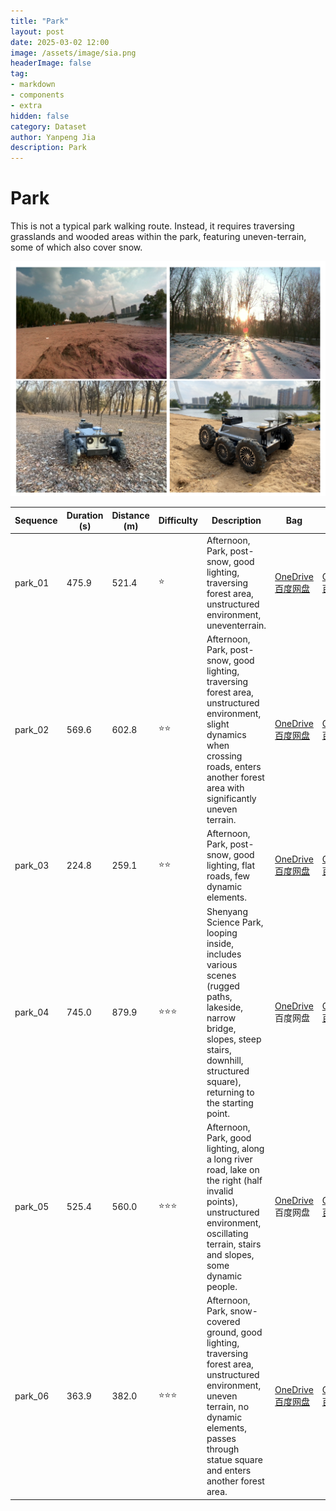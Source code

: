 ```yaml
---
title: "Park"
layout: post
date: 2025-03-02 12:00
image: /assets/image/sia.png
headerImage: false
tag:
- markdown
- components
- extra
hidden: false
category: Dataset
author: Yanpeng Jia
description: Park
---
```


# Park

This is not a typical park walking route. Instead, it requires traversing grasslands and wooded areas within the park, featuring uneven-terrain, some of which also cover snow.

![figure](../../assets/image/park.png)

| Sequence      | Duration (s) | Distance (m) | Difficulty | Description | Bag | Ground Truth |
|--------------|-------------|-------------|------------|-------------|-------------|-------------|
|   park_01    | 475.9       | 521.4       | ⭐         | Afternoon, Park, post-snow, good lighting, traversing forest area, unstructured environment, uneventerrain. | [OneDrive](https://1drv.ms/u/c/c1806c2e19f2193f/EfQVzTp0D9hOkcVqln987EgB9FCapDg7mqTarIrpdrXuKw?e=s6LioR) [百度网盘](https://pan.baidu.com/s/1cV9LtAyFxRki-rEhJSCMUA?pwd=1ewc) | [OneDrive](https://1drv.ms/t/c/c1806c2e19f2193f/ETHqVGlc6CFFtwETjrHgObQBZtHKIkFFXr7Uq4Tayx0Haw?e=82v1Cf) [百度网盘](https://pan.baidu.com/s/13FytJ3oGyzsnAN6JWCYS1w?pwd=jbgw) |
|   park_02    | 569.6       | 602.8       | ⭐⭐        | Afternoon, Park, post-snow, good lighting, traversing forest area, unstructured environment, slight dynamics when crossing roads, enters another forest area with significantly uneven terrain. | [OneDrive](https://1drv.ms/u/c/c1806c2e19f2193f/ES4Mcm5n8NNJigeMpJg5-GgBHuLlpyfGTLh6ohrnr4IfFA?e=zkshgW) [百度网盘](https://pan.baidu.com/s/1lTJKKjs6hgx7iNDBvxUgFw?pwd=7g7n) | [OneDrive](https://1drv.ms/t/c/c1806c2e19f2193f/ES0cxmkI9fJEly4NyC9qG9oBv8R3e-COcFkNOcnqgl8Bbg?e=djXRVC) [百度网盘](https://pan.baidu.com/s/1u-Y8WhQYWlgaUpQDoflckA?pwd=v2s6) |
|   park_03    | 224.8       | 259.1       | ⭐⭐        | Afternoon, Park, post-snow, good lighting, flat roads, few dynamic elements. | [OneDrive](https://1drv.ms/u/c/c1806c2e19f2193f/EfUAkpftnO1Ah10l_eiaUJUBxu40kvWP5agKGDA_uUEsEQ?e=hTtNgB) [百度网盘](https://pan.baidu.com/s/1VoU6l97yUfP-vFrs2fQJRw?pwd=kicf) | [OneDrive](https://1drv.ms/t/c/c1806c2e19f2193f/EUDLpp1vDzBAoG6M9mujsxQBY5aRbn-b64_wKmqz_kxbDw?e=teHZSK) [百度网盘](https://pan.baidu.com/s/1AO6y6RLTcST7peUiWuramA?pwd=4ge3) |
|   park_04    | 745.0       | 879.9       | ⭐⭐⭐       | Shenyang Science Park, looping inside, includes various scenes (rugged paths, lakeside, narrow bridge, slopes, steep stairs, downhill, structured square), returning to the starting point. | [OneDrive](https://1drv.ms/u/c/c1806c2e19f2193f/EalhfEJaI15OlWLxIznlr_YBP2VkC6Y7Uz0lCmENZNx3lA?e=RibDaM) 百度网盘 | [OneDrive](https://1drv.ms/t/c/c1806c2e19f2193f/EXpWA6B339tKuZz4gUA3U3IBptsvSvmBLNROx9GEN_X2TA?e=s73iVD) [百度网盘](https://pan.baidu.com/s/1JBCvU8G7HFNAJ0ZpixMSAA?pwd=b2eq) |
|   park_05    | 525.4       | 560.0       | ⭐⭐⭐       | Afternoon, Park, good lighting, along a long river road, lake on the right (half invalid points), unstructured environment, oscillating terrain, stairs and slopes, some dynamic people. | [OneDrive](https://1drv.ms/u/c/c1806c2e19f2193f/EeDgot3Wy2tAqXo4aaIT9dABQdSCQkiCMsYd1218w-wVkg?e=vlxuvC) 百度网盘 | [OneDrive](https://1drv.ms/t/c/c1806c2e19f2193f/EbxUjTcP3A1Iu0I1VEcq9UkBIN76z_fIPFvK66M474QY2w?e=Pu2lsx) [百度网盘](https://pan.baidu.com/s/1N8-319WNjXSSU-42sVm_6Q?pwd=g3f6) |
|   park_06    | 363.9       | 382.0       | ⭐⭐⭐       | Afternoon, Park, snow-covered ground, good lighting, traversing forest area, unstructured environment, uneven terrain, no dynamic elements, passes through statue square and enters another forest area. | [OneDrive](https://1drv.ms/u/c/c1806c2e19f2193f/EUPa6lPUPL5PlaIAap1h-7sBLvvHKDebijh2KEc1A-s4FQ?e=Y78iix) [百度网盘](https://pan.baidu.com/s/1G4VEeFjIYBjZefn_J8Telg?pwd=kevr) | [OneDrive](https://1drv.ms/t/c/c1806c2e19f2193f/EeBDxFZL2w9MrGcV0A68Me0BGRLBNbukCOztFpwNJ5xZQQ?e=6PCI9Y) [百度网盘](https://pan.baidu.com/s/1zph1XuMftBQ4fCAD9F1kxg?pwd=z4pf) |



